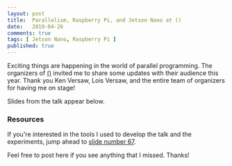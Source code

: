 ```yaml
---
layout: post
title:  Parallelism, Raspberry Pi, and Jetson Nano at ()
date:   2019-04-26
comments: true
tags: [ Jetson Nano, Raspberry Pi ]
published: true
---
```


Exciting things are happening in the world of parallel programming. The organizers of [()](https://.amegala.com/) invited me to share some updates with their audience this year. Thank you Ken Versaw, Lois Versaw, and the entire team of organizers for having me on stage!

<!--more-->

Slides from the talk appear below. 

<script async class="speakerdeck-embed" data-id="7c694138755848358acf4b39af67756c" data-ratio="1.77777777777778" src="//speakerdeck.com/assets/embed.js"></script>

### Resources

If you're interested in the tools I used to develop the talk and the experiments, jump ahead to [slide number 67](https://speakerdeck.com/rayhightower/exploring-parallelism-with-raspberry-pi-and-nvidia-jetson-nano?slide=67).

Feel free to post here if you see anything that I missed. Thanks!

